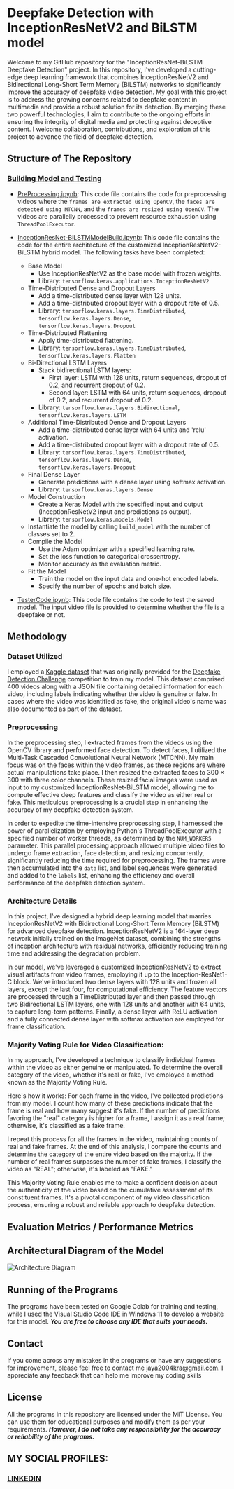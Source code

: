 # Deepfake Detection with InceptionResNetV2 and BiLSTM model
Welcome to my GitHub repository for the "InceptionResNet-BiLSTM Deepfake Detection" project. In this repository, I've developed a cutting-edge deep learning framework that combines InceptionResNetV2 and Bidirectional Long-Short Term Memory (BiLSTM) networks to significantly improve the accuracy of deepfake video detection. My goal with this project is to address the growing concerns related to deepfake content in multimedia and provide a robust solution for its detection. By merging these two powerful technologies, I aim to contribute to the ongoing efforts in ensuring the integrity of digital media and protecting against deceptive content. I welcome collaboration, contributions, and exploration of this project to advance the field of deepfake detection.

## Structure of The Repository

### [Building Model and Testing](https://github.com/fromjyce/DeepfakeDetection/tree/main/BuildingModelandTesting)
  * [PreProcessing.ipynb](https://github.com/fromjyce/DeepfakeDetection/blob/main/BuildingModelandTesting/PreProcessing.ipynb): This code file contains the code for preprocessing videos where the `frames are extracted using OpenCV`, the `faces are detected using MTCNN`, and the `frames are resized using OpenCV`. The videos are parallelly processed to prevent resource exhaustion using `ThreadPoolExecutor`.
  * [InceptionResNet-BiLSTMModelBuild.ipynb](https://github.com/fromjyce/DeepfakeDetection/blob/main/BuildingModelandTesting/InceptionResNet-BiLSTMModelBuild.ipynb): This code file contains the code for the entire architecture of the customized InceptionResNetV2-BiLSTM hybrid model. The following tasks have been completed:
      * Base Model
          * Use InceptionResNetV2 as the base model with frozen weights.
          * Library: `tensorflow.keras.applications.InceptionResNetV2`
      * Time-Distributed Dense and Dropout Layers
          * Add a time-distributed dense layer with 128 units.
          * Add a time-distributed dropout layer with a dropout rate of 0.5.
          * Library: `tensorflow.keras.layers.TimeDistributed`, `tensorflow.keras.layers.Dense`, `tensorflow.keras.layers.Dropout`
      * Time-Distributed Flattening
          * Apply time-distributed flattening.
          * Library: `tensorflow.keras.layers.TimeDistributed`, `tensorflow.keras.layers.Flatten`
      * Bi-Directional LSTM Layers
          * Stack bidirectional LSTM layers:
              * First layer: LSTM with 128 units, return sequences, dropout of 0.2, and recurrent dropout of 0.2.
              * Second layer: LSTM with 64 units, return sequences, dropout of 0.2, and recurrent dropout of 0.2.
          * Library:  `tensorflow.keras.layers.Bidirectional`, `tensorflow.keras.layers.LSTM`
      * Additional Time-Distributed Dense and Dropout Layers
          * Add a time-distributed dense layer with 64 units and 'relu' activation.
          * Add a time-distributed dropout layer with a dropout rate of 0.5.
          * Library: `tensorflow.keras.layers.TimeDistributed`, `tensorflow.keras.layers.Dense`, `tensorflow.keras.layers.Dropout`
      * Final Dense Layer
          * Generate predictions with a dense layer using softmax activation.
          * Library: `tensorflow.keras.layers.Dense`
      * Model Construction
          * Create a Keras Model with the specified input and output (InceptionResNetV2 input and predictions as output).
          * Library: `tensorflow.keras.models.Model`
      * Instantiate the model by calling `build_model` with the number of classes set to 2.
      * Compile the Model
          * Use the Adam optimizer with a specified learning rate.
          * Set the loss function to categorical crossentropy.
          * Monitor accuracy as the evaluation metric.
      * Fit the Model
          * Train the model on the input data and one-hot encoded labels.
          * Specify the number of epochs and batch size.
        
  * [TesterCode.ipynb](https://github.com/fromjyce/DeepfakeDetection/blob/main/BuildingModelandTesting/TesterCode.ipynb): This code file contains the code to test the saved model. The input video file is provided to determine whether the file is a deepfake or not.

## Methodology
### Dataset Utilized
I employed a [Kaggle dataset](https://www.kaggle.com/competitions/deepfake-detection-challenge/data) that was originally provided for the [Deepfake Detection Challenge](https://www.kaggle.com/competitions/deepfake-detection-challenge/overview) competition to train my model. This dataset comprised 400 videos along with a JSON file containing detailed information for each video, including labels indicating whether the video is genuine or fake. In cases where the video was identified as fake, the original video's name was also documented as part of the dataset.

### Preprocessing

In the preprocessing step, I extracted frames from the videos using the OpenCV library and performed face detection. To detect faces, I utilized the Multi-Task Cascaded Convolutional Neural Network (MTCNN). My main focus was on the faces within the video frames, as these regions are where actual manipulations take place. I then resized the extracted faces to 300 × 300 with three color channels. These resized facial images were used as input to my customized InceptionResNet-BiLSTM model, allowing me to compute effective deep features and classify the video as either real or fake. This meticulous preprocessing is a crucial step in enhancing the accuracy of my deepfake detection system.

In order to expedite the time-intensive preprocessing step, I harnessed the power of parallelization by employing Python's ThreadPoolExecutor with a specified number of worker threads, as determined by the `NUM_WORKERS` parameter. This parallel processing approach allowed multiple video files to undergo frame extraction, face detection, and resizing concurrently, significantly reducing the time required for preprocessing. The frames were then accumulated into the `data` list, and label sequences were generated and added to the `labels` list, enhancing the efficiency and overall performance of the deepfake detection system.

### Architecture Details

In this project, I've designed a hybrid deep learning model that marries InceptionResNetV2 with Bidirectional Long-Short Term Memory (BiLSTM) for advanced deepfake detection. InceptionResNetV2 is a 164-layer deep network initially trained on the ImageNet dataset, combining the strengths of inception architecture with residual networks, efficiently reducing training time and addressing the degradation problem. 

In our model, we've leveraged a customized InceptionResNetV2 to extract visual artifacts from video frames, employing it up to the Inception-ResNet1-C block. We've introduced two dense layers with 128 units and frozen all layers, except the last four, for computational efficiency. The feature vectors are processed through a TimeDistributed layer and then passed through two Bidirectional LSTM layers, one with 128 units and another with 64 units, to capture long-term patterns. Finally, a dense layer with ReLU activation and a fully connected dense layer with softmax activation are employed for frame classification.

### Majority Voting Rule for Video Classification:

In my approach, I've developed a technique to classify individual frames within the video as either genuine or manipulated. To determine the overall category of the video, whether it's real or fake, I've employed a method known as the Majority Voting Rule.

Here's how it works: For each frame in the video, I've collected predictions from my model. I count how many of these predictions indicate that the frame is real and how many suggest it's fake. If the number of predictions favoring the "real" category is higher for a frame, I assign it as a real frame; otherwise, it's classified as a fake frame.

I repeat this process for all the frames in the video, maintaining counts of real and fake frames. At the end of this analysis, I compare the counts and determine the category of the entire video based on the majority. If the number of real frames surpasses the number of fake frames, I classify the video as "REAL"; otherwise, it's labeled as "FAKE."

This Majority Voting Rule enables me to make a confident decision about the authenticity of the video based on the cumulative assessment of its constituent frames. It's a pivotal component of my video classification process, ensuring a robust and reliable approach to deepfake detection.

## Evaluation Metrics / Performance Metrics

## Architectural Diagram of the Model

![Architecture Diagram](https://github.com/fromjyce/DeepfakeDetection/blob/main/ArchitectureDiagram.png)

## Running of the Programs
The programs have been tested on Google Colab for training and testing, while I used the Visual Studio Code IDE in Windows 11 to develop a website for this model. ***You are free to choose any IDE that suits your needs.***

## Contact
If you come across any mistakes in the programs or have any suggestions for improvement, please feel free to contact me <jaya2004kra@gmail.com>. I appreciate any feedback that can help me improve my coding skills

## License
All the programs in this repository are licensed under the MIT License. You can use them for educational purposes and modify them as per your requirements. ***However, I do not take any responsibility for the accuracy or reliability of the programs.***

## MY SOCIAL PROFILES:
### [LINKEDIN](https://www.linkedin.com/in/jayashrek/)

